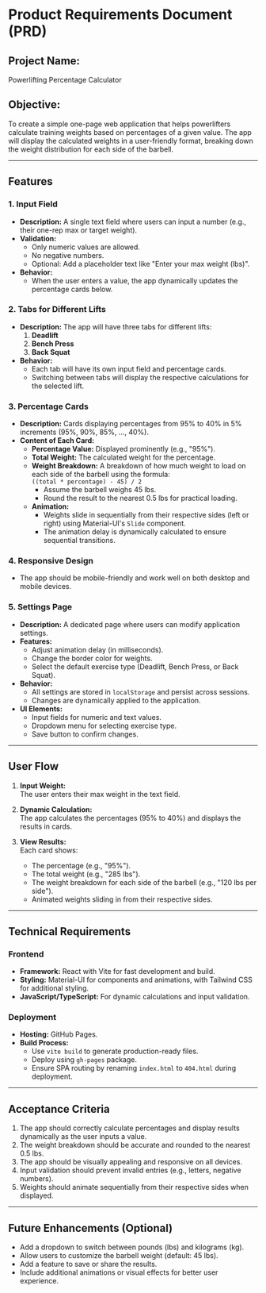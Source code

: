 # Product Requirements Document (PRD)

## Project Name:
Powerlifting Percentage Calculator

## Objective:
To create a simple one-page web application that helps powerlifters calculate training weights based on percentages of a given value. The app will display the calculated weights in a user-friendly format, breaking down the weight distribution for each side of the barbell.

---

## Features

### 1. Input Field
- **Description:** A single text field where users can input a number (e.g., their one-rep max or target weight).
- **Validation:** 
  - Only numeric values are allowed.
  - No negative numbers.
  - Optional: Add a placeholder text like "Enter your max weight (lbs)".
- **Behavior:** 
  - When the user enters a value, the app dynamically updates the percentage cards below.

### 2. Tabs for Different Lifts
- **Description:** The app will have three tabs for different lifts:
  1. **Deadlift**
  2. **Bench Press**
  3. **Back Squat**
- **Behavior:**
  - Each tab will have its own input field and percentage cards.
  - Switching between tabs will display the respective calculations for the selected lift.

### 3. Percentage Cards
- **Description:** Cards displaying percentages from 95% to 40% in 5% increments (95%, 90%, 85%, ..., 40%).
- **Content of Each Card:**
  - **Percentage Value:** Displayed prominently (e.g., "95%").
  - **Total Weight:** The calculated weight for the percentage.
  - **Weight Breakdown:** A breakdown of how much weight to load on each side of the barbell using the formula:  
    `((total * percentage) - 45) / 2`  
    - Assume the barbell weighs 45 lbs.
    - Round the result to the nearest 0.5 lbs for practical loading.
  - **Animation:**
    - Weights slide in sequentially from their respective sides (left or right) using Material-UI's `Slide` component.
    - The animation delay is dynamically calculated to ensure sequential transitions.

### 4. Responsive Design
- The app should be mobile-friendly and work well on both desktop and mobile devices.

### 5. Settings Page
- **Description:** A dedicated page where users can modify application settings.
- **Features:**
  - Adjust animation delay (in milliseconds).
  - Change the border color for weights.
  - Select the default exercise type (Deadlift, Bench Press, or Back Squat).
- **Behavior:**
  - All settings are stored in `localStorage` and persist across sessions.
  - Changes are dynamically applied to the application.
- **UI Elements:**
  - Input fields for numeric and text values.
  - Dropdown menu for selecting exercise type.
  - Save button to confirm changes.

---

## User Flow

1. **Input Weight:**  
   The user enters their max weight in the text field.
   
2. **Dynamic Calculation:**  
   The app calculates the percentages (95% to 40%) and displays the results in cards.

3. **View Results:**  
   Each card shows:
   - The percentage (e.g., "95%").
   - The total weight (e.g., "285 lbs").
   - The weight breakdown for each side of the barbell (e.g., "120 lbs per side").
   - Animated weights sliding in from their respective sides.

---

## Technical Requirements

### Frontend
- **Framework:** React with Vite for fast development and build.
- **Styling:** Material-UI for components and animations, with Tailwind CSS for additional styling.
- **JavaScript/TypeScript:** For dynamic calculations and input validation.

### Deployment
- **Hosting:** GitHub Pages.
- **Build Process:**
  - Use `vite build` to generate production-ready files.
  - Deploy using `gh-pages` package.
  - Ensure SPA routing by renaming `index.html` to `404.html` during deployment.

---

## Acceptance Criteria

1. The app should correctly calculate percentages and display results dynamically as the user inputs a value.
2. The weight breakdown should be accurate and rounded to the nearest 0.5 lbs.
3. The app should be visually appealing and responsive on all devices.
4. Input validation should prevent invalid entries (e.g., letters, negative numbers).
5. Weights should animate sequentially from their respective sides when displayed.

---

## Future Enhancements (Optional)
- Add a dropdown to switch between pounds (lbs) and kilograms (kg).
- Allow users to customize the barbell weight (default: 45 lbs).
- Add a feature to save or share the results.
- Include additional animations or visual effects for better user experience.